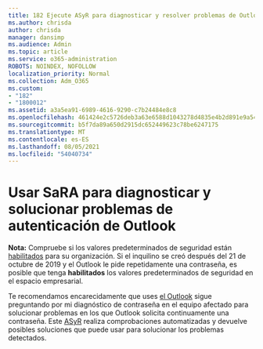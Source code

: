 ```yaml
---
title: 182 Ejecute ASyR para diagnosticar y resolver problemas de Outlook de autenticación
ms.author: chrisda
author: chrisda
manager: dansimp
ms.audience: Admin
ms.topic: article
ms.service: o365-administration
ROBOTS: NOINDEX, NOFOLLOW
localization_priority: Normal
ms.collection: Adm_O365
ms.custom:
- "182"
- "1800012"
ms.assetid: a3a5ea91-6989-4616-9290-c7b24484e8c8
ms.openlocfilehash: 461424e2c5726deb3a63e6588d1043278d4835e4b2d891e9a5413d54bc445a72
ms.sourcegitcommit: b5f7da89a650d2915dc652449623c78be6247175
ms.translationtype: MT
ms.contentlocale: es-ES
ms.lasthandoff: 08/05/2021
ms.locfileid: "54040734"
---
```

# <a name="use-sara-to-diagnose-and-resolve-outlook-authentication-issues"></a>Usar SaRA para diagnosticar y solucionar problemas de autenticación de Outlook

**Nota:** Compruebe si los valores predeterminados de seguridad están [habilitados](https://aka.ms/securitydefaults) para su organización. Si el inquilino se creó después del 21 de octubre de 2019 y el Outlook le pide repetidamente una contraseña, es posible que tenga **habilitados** los valores predeterminados de seguridad en el espacio empresarial.

Te recomendamos encarecidamente que uses [el Outlook](https://aka.ms/SaRA-OutlookPwdPrompt-Alchemy) sigue preguntando por mi diagnóstico de contraseña en el equipo afectado para solucionar problemas en los que Outlook solicita continuamente una contraseña. Este [ASyR](https://diagnostics.office.com/#/) realiza comprobaciones automatizadas y devuelve posibles soluciones que puede usar para solucionar los problemas detectados.
